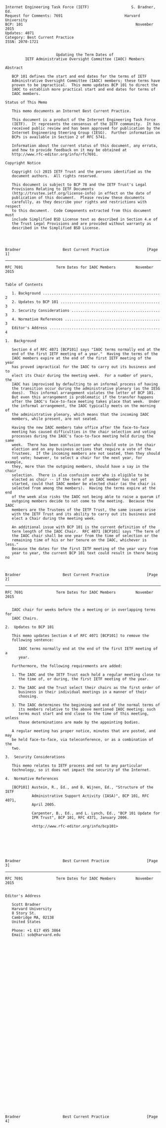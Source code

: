     Internet Engineering Task Force (IETF)                   S. Bradner, Ed.
    Request for Comments: 7691                            Harvard University
    BCP: 101                                                   November 2015
    Updates: 4071
    Category: Best Current Practice
    ISSN: 2070-1721


                           Updating the Term Dates of
             IETF Administrative Oversight Committee (IAOC) Members

    Abstract

       BCP 101 defines the start and end dates for the terms of IETF
       Administrative Oversight Committee (IAOC) members; these terms have
       proven to be impractical.  This memo updates BCP 101 to direct the
       IAOC to establish more practical start and end dates for terms of
       IAOC members.

    Status of This Memo

       This memo documents an Internet Best Current Practice.

       This document is a product of the Internet Engineering Task Force
       (IETF).  It represents the consensus of the IETF community.  It has
       received public review and has been approved for publication by the
       Internet Engineering Steering Group (IESG).  Further information on
       BCPs is available in Section 2 of RFC 5741.

       Information about the current status of this document, any errata,
       and how to provide feedback on it may be obtained at
       http://www.rfc-editor.org/info/rfc7691.

    Copyright Notice

       Copyright (c) 2015 IETF Trust and the persons identified as the
       document authors.  All rights reserved.

       This document is subject to BCP 78 and the IETF Trust's Legal
       Provisions Relating to IETF Documents
       (http://trustee.ietf.org/license-info) in effect on the date of
       publication of this document.  Please review these documents
       carefully, as they describe your rights and restrictions with respect
       to this document.  Code Components extracted from this document must
       include Simplified BSD License text as described in Section 4.e of
       the Trust Legal Provisions and are provided without warranty as
       described in the Simplified BSD License.




    Bradner                   Best Current Practice                 [Page 1]

------------------------------------------------------------------------

``` newpage
RFC 7691               Term Dates for IAOC Members         November 2015


Table of Contents

   1. Background ..................................................... 2
   2. Updates to BCP 101 ............................................. 3
   3. Security Considerations ........................................ 3
   4. Normative References ........................................... 3
   Editor's Address .................................................. 4

1.  Background

   Section 4 of RFC 4071 [BCP101] says "IAOC terms normally end at the
   end of the first IETF meeting of a year."  Having the terms of the
   IAOC members expire at the end of the first IETF meeting of the year
   has proved impractical for the IAOC to carry out its business and to
   elect its Chair during the meeting week.  For a number of years, the
   IAOC has improvised by defaulting to an informal process of having
   the transition occur during the administrative plenary (as the IESG
   does).  This informal arrangement violates the letter of BCP 101.
   But even this arrangement is problematic if the transfer happens
   after the IAOC's face-to-face meeting takes place that week.  Under
   the informal arrangement, the IAOC typically meets on the morning of
   the administrative plenary, which means that the incoming IAOC
   members, while present, are not seated.

   Having the new IAOC members take office after the face-to-face
   meeting has caused difficulties in the chair selection and voting
   processes during the IAOC's face-to-face meeting held during the same
   week.  There has been confusion over who should vote in the chair
   election and on any business actions that require a vote of the
   Trustees.  If the incoming members are not seated, then they should
   not vote; however, to select a chair for the next year, for example,
   they, more than the outgoing members, should have a say in the chair
   selection.  There is also confusion over who is eligible to be
   elected as chair -- if the term of an IAOC member has not yet
   started, could that IAOC member be elected chair (as the chair is
   selected from among the members).  Having the terms expire at the end
   of the week also risks the IAOC not being able to raise a quorum if
   outgoing members decide to not come to the meeting.  Because the IAOC
   members are the Trustees of the IETF Trust, the same issues arise
   with the IETF Trust and its ability to carry out its business and
   elect a Chair during the meeting week.

   An additional issue with BCP 101 is the current definition of the
   term length of the IAOC Chair.  RFC 4071 [BCP101] says "The term of
   the IAOC chair shall be one year from the time of selection or the
   remaining time of his or her tenure on the IAOC, whichever is less."
   Because the dates for the first IETF meeting of the year vary from
   year to year, the current BCP 101 text could result in there being no



Bradner                   Best Current Practice                 [Page 2]
```

------------------------------------------------------------------------

``` newpage
RFC 7691               Term Dates for IAOC Members         November 2015


   IAOC chair for weeks before the a meeting or in overlapping terms for
   IAOC Chairs.

2.  Updates to BCP 101

   This memo updates Section 4 of RFC 4071 [BCP101] to remove the
   following sentence:

      IAOC terms normally end at the end of the first IETF meeting of a
      year.

   Furthermore, the following requirements are added:

   1. The IAOC and the IETF Trust each hold a regular meeting close to
      the time of, or during, the first IETF meeting of the year.

   2. The IAOC and the Trust select their chairs as the first order of
      business in their individual meetings in a manner of their
      choosing.

   3. The IAOC determines the beginning and end of the normal terms of
      its members relative to the above mentioned IAOC meeting; such
      terms must start and end close to the time of this meeting, unless
      those determinations are made by the appointing bodies.

   A regular meeting has proper notice, minutes that are posted, and may
   be held face-to-face, via teleconference, or as a combination of the
   two.

3.  Security Considerations

   This memo relates to IETF process and not to any particular
   technology, so it does not impact the security of the Internet.

4.  Normative References

   [BCP101] Austein, R., Ed., and B. Wijnen, Ed., "Structure of the IETF
            Administrative Support Activity (IASA)", BCP 101, RFC 4071,
            April 2005.

            Carpenter, B., Ed., and L. Lynch, Ed., "BCP 101 Update for
            IPR Trust", BCP 101, RFC 4371, January 2006.

            <http://www.rfc-editor.org/info/bcp101>







Bradner                   Best Current Practice                 [Page 3]
```

------------------------------------------------------------------------

``` newpage
RFC 7691               Term Dates for IAOC Members         November 2015


Editor's Address

   Scott Bradner
   Harvard University
   8 Story St.
   Cambridge MA, 02138
   United States

   Phone: +1 617 495 3864
   Email: sob@harvard.edu









































Bradner                   Best Current Practice                 [Page 4]
```
